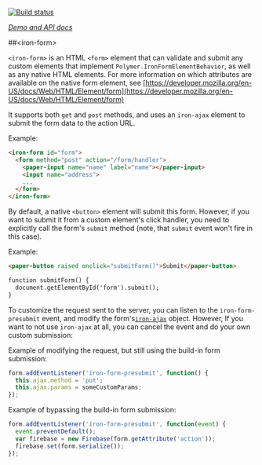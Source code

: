 
<!---

This README is automatically generated from the comments in these files:
iron-form.html

Edit those files, and our readme bot will duplicate them over here!
Edit this file, and the bot will squash your changes :)

The bot does some handling of markdown. Please file a bug if it does the wrong
thing! https://github.com/PolymerLabs/tedium/issues

-->

[![Build status](https://travis-ci.org/PolymerElements/iron-form.svg?branch=master)](https://travis-ci.org/PolymerElements/iron-form)

_[Demo and API docs](https://elements.polymer-project.org/elements/iron-form)_


##&lt;iron-form&gt;

`<iron-form>` is an HTML `<form>` element that can validate and submit any custom
elements that implement `Polymer.IronFormElementBehavior`, as well as any
native HTML elements. For more information on which attributes are
available on the native form element, see [https://developer.mozilla.org/en-US/docs/Web/HTML/Element/form](https://developer.mozilla.org/en-US/docs/Web/HTML/Element/form)

It supports both `get` and `post` methods, and uses an `iron-ajax` element to
submit the form data to the action URL.

  Example:

```html
<iron-form id="form">
  <form method="post" action="/form/handler">
    <paper-input name="name" label="name"></paper-input>
    <input name="address">
    ...
  </form>
</iron-form>
```

By default, a native `<button>` element will submit this form. However, if you
want to submit it from a custom element's click handler, you need to explicitly
call the form's `submit` method (note, that `submit` event won't fire in this case).

  Example:

```html
<paper-button raised onclick="submitForm()">Submit</paper-button>

function submitForm() {
  document.getElementById('form').submit();
}
```

To customize the request sent to the server, you can listen to the `iron-form-presubmit`
event, and modify the form's[`iron-ajax`](https://elements.polymer-project.org/elements/iron-ajax)
object. However, If you want to not use `iron-ajax` at all, you can cancel the
event and do your own custom submission:

  Example of modifying the request, but still using the build-in form submission:

```javascript
form.addEventListener('iron-form-presubmit', function() {
  this.ajax.method = 'put';
  this.ajax.params = someCustomParams;
});
```

  Example of bypassing the build-in form submission:

```javascript
form.addEventListener('iron-form-presubmit', function(event) {
  event.preventDefault();
  var firebase = new Firebase(form.getAttribute('action'));
  firebase.set(form.serialize());
});
```
